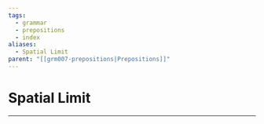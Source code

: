 ```yaml
---
tags:
  - grammar
  - prepositions
  - index
aliases:
  - Spatial Limit
parent: "[[grm007-prepositions|Prepositions]]"
---
```

# Spatial Limit
---
